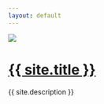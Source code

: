 ```yaml
---
layout: default
---
```


<div class="w-screen h-screen flex flex-col justify-center items-center text-slate-700 dark:text-slate-400 bg-white dark:bg-slate-900">
  <img class="w-48 mb-4 rounded-full" src="{{ '/assets/avatar.jpg' }}">
  <h1 class="mb-6 font-sans text-2xl text-slate-900 hover:text-slate-600 dark:text-slate-200 dark:hover:text-slate-100">
    <a href="mailto:{{ site.email }}">{{ site.title }}</a>
  </h1>
  <p class="px-8 py-2 border-y-2 dark:border-gray-700 font-serif text-medium">{{ site.description }}</p>
</div>
